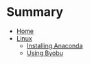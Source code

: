 # Summary

- [Home](README.md)
- [Linux](./Linux/README.md)
  - [Installing Anaconda](./Linux/installing-anaconda.md)
  - [Using Byobu](./Linux/using-byobu.md)
